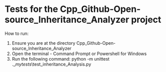 # Tests for the Cpp_Github-Open-source_Inheritance_Analyzer project

How to run:
1. Ensure you are at the directory Cpp_Github-Open-source_Inheritance_Analyzer
2. Open the terminal - Command Prompt or Powershell for Windows
3. Run the following command:
        python -m unittest .\__mytests_\test_inheritance_Analysis.py
